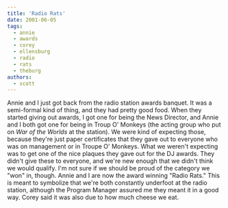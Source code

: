 ```yaml
---
title: 'Radio Rats'
date: 2001-06-05
tags:
  - annie
  - awards
  - corey
  - ellensburg
  - radio
  - rats
  - theburg
authors:
  - scott
---
```


Annie and I just got back from the radio station awards banquet. It was a semi-formal kind of thing, and they had pretty good food. When they started giving out awards, I got one for being the News Director, and Annie and I both got one for being in Troup O' Monkeys (the acting group who put on _War of the Worlds_ at the station). We were kind of expecting those, because they're just paper certificates that they gave out to everyone who was on management or in Troupe O' Monkeys. What we weren't expecting was to get one of the nice plaques they gave out for the DJ awards. They didn't give these to everyone, and we're new enough that we didn't think we would qualify. I'm not sure if we should be proud of the category we "won" in, though. Annie and I are now the award winning "Radio Rats." This is meant to symbolize that we're both constantly underfoot at the radio station, although the Program Manager assured me they meant it in a good way. Corey said it was also due to how much cheese we eat.
